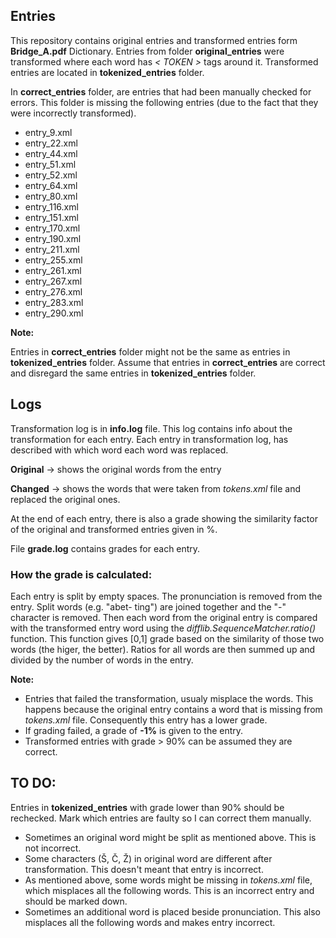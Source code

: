 ## Entries
This repository contains original entries and transformed entries form **Bridge_A.pdf** Dictionary.
Entries from folder **original_entries** were transformed where each word has *< TOKEN >* tags around it.
Transformed entries are located in **tokenized_entries** folder.

In **correct_entries** folder, are entries that had been manually checked for errors.
This folder is missing the following entries (due to the fact that they were incorrectly transformed).
- entry_9.xml
- entry_22.xml
- entry_44.xml
- entry_51.xml
- entry_52.xml
- entry_64.xml
- entry_80.xml
- entry_116.xml
- entry_151.xml
- entry_170.xml
- entry_190.xml
- entry_211.xml
- entry_255.xml
- entry_261.xml
- entry_267.xml
- entry_276.xml
- entry_283.xml
- entry_290.xml

**Note:**

Entries in **correct_entries** folder might not be the same as entries in **tokenized_entries** folder.
Assume that entries in **correct_entries** are correct and disregard the same entries in **tokenized_entries** folder.

## Logs

Transformation log is in **info.log** file. This log contains info about the transformation for each entry.
Each entry in transformation log, has described with which word each word was replaced.

**Original** -> shows the original words from the entry

**Changed** -> shows the words that were taken from *tokens.xml* file and replaced the original ones.

At the end of each entry, there is also a grade showing the similarity factor of the original and transformed entries given in %.

File **grade.log** contains grades for each entry.


### How the grade is calculated:

Each entry is split by empty spaces. The pronunciation is removed from the entry. Split words (e.g. "abet- ting")
are joined together and the "-" character is removed. Then each word from the original entry is compared with
the transformed entry word using the *difflib.SequenceMatcher.ratio()* function. This function gives [0,1] grade based
on the similarity of those two words (the higer, the better). Ratios for all words are then summed up and divided
by the number of words in the entry.

**Note:**
- Entries that failed the transformation, usualy misplace the words. This happens because the original entry contains
a word that is missing from *tokens.xml* file. Consequently this entry has a lower grade.
- If grading failed, a grade of **-1%** is given to the entry.
- Transformed entries with grade > 90% can be assumed they are correct.

## TO DO:
Entries in **tokenized_entries** with grade lower than 90% should be rechecked.
Mark which entries are faulty so I can correct them manually.

- Sometimes an original word might be split as mentioned above. This is not incorrect.
- Some characters (Š, Č, Ž) in original word are different after transformation. This doesn't meant that entry is incorrect.
- As mentioned above, some words might be missing in *tokens.xml* file, which misplaces all the following words. This is an
incorrect entry and should be marked down.
- Sometimes an additional word is placed beside pronunciation. This also misplaces all the following words and makes entry incorrect.


